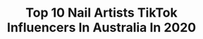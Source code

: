 ---
title: Top 10 Nail Artists TikTok Influencers In Australia In 2020
description: >-
  Find top nail artists TikTok influencers in Australia in 2020. Most popular hashtags: #duet #homeproject #school #process.
platform: TikTok
profiles:
  - username: "green_spooky_boi"
    fullname: >-
      ⚠💥 Danger 💥⚠
    location: "Australia"
    followers: 3084
    engagement: 2315
    commentsToLikes: 0.042715
    id: cka7qg9puaogd0i78xgw8v1ii
    verified: false
    hashtags: "#vibe, #roadto3k, #gamer, #brown"
  - username: "duchess_of_tiktok"
    fullname: >-
      Duchess of Tiktok
    location: "Australia"
    followers: 2336
    engagement: 1157
    commentsToLikes: 0.102981
    id: ckal7zgafhdtl0i78cz81eo8r
    verified: false
    hashtags: "#open, #believe, #public, #foryourpage"
  - username: "lucasklubbi"
    fullname: >-
      lucas klubb 🥶🤑
    location: "Australia"
    followers: 90659
    engagement: 1466
    commentsToLikes: 0.034635
    id: ck9sh3ma1rfbp0j78a4s89cf2
    verified: false
    hashtags: "#greenscreenvideo, #madisonbeer, #momsoftiktok, #everydayheroes"
  - username: "thequirkycupco"
    fullname: >-
      The Quirky Cup Co
    location: "Australia"
    followers: 7267
    engagement: 1498
    commentsToLikes: 0.048765
    id: ck81s73hzqha30j78sid9o6wr
    verified: false
    hashtags: "#myaesthetic, #plant, #botanicgarden, #butterfly"
  - username: "hellbent_h0e"
    fullname: >-
      Damien
    location: "Australia"
    followers: 23009
    engagement: 1942
    commentsToLikes: 0.018676
    id: ck9bzuy7snx8d0j78sbvsb5kp
    verified: false
    hashtags: "#historymemes, #remussanders, #pierspokemon, #fnafvr"
  - username: "tahliastanton"
    fullname: >-
      💥🌺Tahlia🌺💥
    location: "Australia"
    followers: 107385
    engagement: 2584
    commentsToLikes: 0.025592
    id: ckammx0e12bo50i78co217g3l
    verified: false
    hashtags: "#beforeandafter, #tranformation, #onlyinaustralia, #storytime"
  - username: "livingskull"
    fullname: >-
      💀LivingSkull💀
    location: "Australia"
    followers: 14120
    engagement: 1906
    commentsToLikes: 0.015168
    id: ck9e3895ui99a0j78fa9mikgi
    verified: false
    hashtags: "#haru, #digital, #duet, #dance"
  - username: "cavesrd_"
    fullname: >-
      Matt
    location: "Australia"
    followers: 55779
    engagement: 1416
    commentsToLikes: 0.026419
    id: ck9dpbsxmvapk0j78nix9izve
    verified: false
    hashtags: "#virtualworlds, #sunrise, #isolation, #spaghetti"
  - username: "alexandria__lee"
    fullname: >-
      Alexandria Lee
    location: "Australia"
    followers: 935817
    engagement: 1812
    commentsToLikes: 0.009923
    id: ck7zoflk3jlh40j78ky9e6vrt
    verified: true
    hashtags: "#bellahadid, #beyonce, #notoriousbig, #biggie"
  - username: "juliannewaerner"
    fullname: >-
      Julianne Waerner
    location: "Australia"
    followers: 3384
    engagement: 1622
    commentsToLikes: 0.031639
    id: ckal663049ia20i78gbqlw8p6
    verified: false
    hashtags: "#creepycute, #demouldingvideo, #altgirl, #smallbusiness"
---